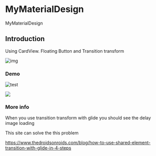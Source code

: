# MyMaterialDesign
MyMaterialDesign

## Introduction

Using CardView. Floating Button and Transition transform

![img](https://t1.daumcdn.net/cfile/tistory/99B6DD3B5AB9102C34)

### Demo

![test](https://raw.githubusercontent.com/felipecsl/GifImageView/master/demo.gif)

![](https://t1.daumcdn.net/cfile/tistory/99B6DD3B5AB9102C34.gif)

### More info

When you use transition transform with glide
you should see the delay image loading

This site can solve the this problem

https://www.thedroidsonroids.com/blog/how-to-use-shared-element-transition-with-glide-in-4-steps